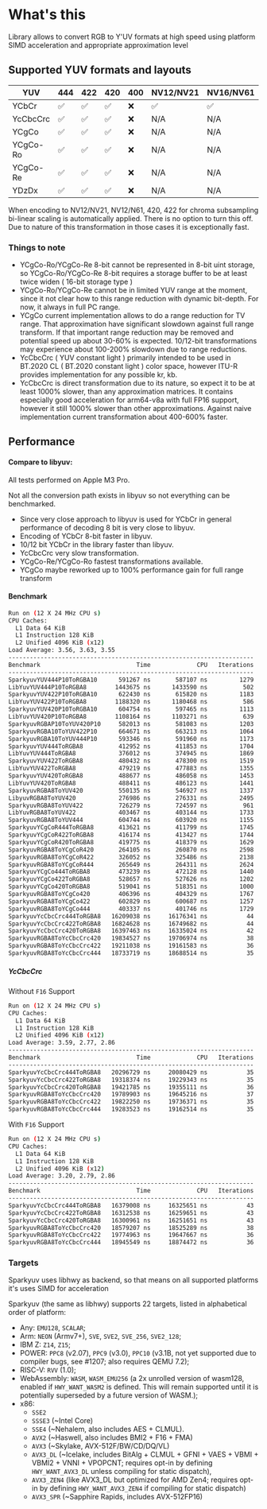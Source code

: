 # What's this

Library allows to convert RGB to Y'UV formats at high speed using platform SIMD acceleration and appropriate approximation level

## Supported YUV formats and layouts

| YUV      | 444 | 422 | 420 | 400 | NV12/NV21 | NV16/NV61 | NV24/NV42 |
|----------|-----|-----|-----|-----|-----------|-----------|-----------|
| YCbCr    | ✅   | ✅   | ✅   | ❌   | ✅         | ✅         | ✅         |
| YcCbcCrc | ✅   | ✅   | ✅   | ❌   | N/A       | N/A       | N/A       |
| YCgCo    | ✅   | ✅   | ✅   | ❌   | N/A       | N/A       | N/A       |
| YCgCo-Ro | ✅   | ✅   | ✅   | ❌   | N/A       | N/A       | N/A       |
| YCgCo-Re | ✅   | ✅   | ✅   | ❌   | N/A       | N/A       | N/A       |
| YDzDx    | ✅   | ✅   | ✅   | ❌   | N/A       | N/A       | N/A       |

When encoding to NV12/NV21, NV12/N61, 420, 422 for chroma subsampling bi-linear scaling is automatically applied. There
is no option to turn this off.
Due to nature of this transformation in those cases it is exceptionally fast.

### Things to note

- YCgCo-Ro/YCgCo-Re 8-bit cannot be represented in 8-bit uint storage, so YCgCo-Ro/YCgCo-Re 8-bit requires a storage buffer to be at least twice widen ( 16-bit storage type )
- YCgCo-Ro/YCgCo-Re cannot be in limited YUV range at the moment, since it not clear how to this range reduction with dynamic bit-depth. For now, it always in full PC range.
- YCgCo current implementation allows to do a range reduction for TV range. That approximation have significant slowdown against full range transform. If that important range reduction may be removed and potential speed up about 30-60% is expected. 10/12-bit transformations may experience about 100-200% slowdown due to range reductions.
- YcCbcCrc ( YUV constant light ) primarily intended to be used in BT.2020 CL ( BT.2020 constant light ) color space, however ITU-R provides implementation for any possible kr, kb.
- YcCbcCrc is direct transformation due to its nature, so expect it to be at least 1000% slower, than any approximation matrices. It contains especially good acceleration for arm64-v8a with full FP16 support, however it still 1000% slower than other approximations. Against naive implementation current transformation about 400-600% faster.

## Performance

#### Compare to libyuv:
All tests performed on Apple M3 Pro.

Not all the conversion path exists in libyuv so not everything can be benchmarked.

- Since very close approach to libyuv is used for YCbCr in general performance of decoding 8 bit is very close to libyuv.
- Encoding of YCbCr 8-bit faster in libyuv.
- 10/12 bit YCbCr in the library faster than libyuv.
- YcCbcCrc very slow transformation.
- YCgCo-Re/YCgCo-Ro fastest transformations available.
- YCgCo maybe reworked up to 100% performance gain for full range transform

#### Benchmark

```bash
Run on (12 X 24 MHz CPU s)
CPU Caches:
  L1 Data 64 KiB
  L1 Instruction 128 KiB
  L2 Unified 4096 KiB (x12)
Load Average: 3.56, 3.63, 3.55
---------------------------------------------------------------------
Benchmark                           Time             CPU   Iterations
---------------------------------------------------------------------
SparkyuvYUV444P10ToRGBA10      591267 ns       587107 ns         1279
LibYuvYUV444P10ToRGBA8        1443675 ns      1433590 ns          502
SparkyuvYUV422P10ToRGBA10      622430 ns       615820 ns         1183
LibYuvYUV422P10ToRGBA8        1188320 ns      1180468 ns          586
SparkyuvYUV420P10ToRGBA10      604754 ns       597465 ns         1113
LibYuvYUV420P10ToRGBA8        1108164 ns      1103271 ns          639
SparkyuvRGBAP10ToYUV420P10     582013 ns       581083 ns         1203
SparkyuvRGBA10ToYUV422P10      664671 ns       663213 ns         1064
SparkyuvRGBA10ToYUV444P10      593346 ns       591960 ns         1173
SparkyuvYUV444ToRGBA8          412952 ns       411853 ns         1704
LibYuvYUV444ToRGBA8            376012 ns       374945 ns         1869
SparkyuvYUV422ToRGBA8          480432 ns       478300 ns         1519
LibYuvYUV422ToRGBA8            479219 ns       477883 ns         1355
SparkyuvYUV420ToRGBA8          488677 ns       486058 ns         1453
LibYuvYUV420ToRGBA8            488411 ns       486123 ns         1441
SparkyuvRGBA8ToYUV420          550135 ns       546927 ns         1337
LibyuvRGBA8ToYUV420            276986 ns       276331 ns         2495
SparkyuvRGBA8ToYUV422          726279 ns       724597 ns          961
LibYuvRGBA8ToYUV422            403467 ns       403144 ns         1733
SparkyuvRGBA8ToYUV444          604744 ns       603920 ns         1155
SparkyuvYCgCoR444ToRGBA8       413621 ns       411799 ns         1745
SparkyuvYCgCoR422ToRGBA8       416174 ns       413427 ns         1744
SparkyuvYCgCoR420ToRGBA8       419775 ns       418379 ns         1629
SparkyuvRGBA8ToYCgCoR420       264105 ns       260870 ns         2598
SparkyuvRGBA8ToYCgCoR422       326052 ns       325486 ns         2138
SparkyuvRGBA8ToYCgCoR444       265649 ns       264311 ns         2624
SparkyuvYCgCo444ToRGBA8        473239 ns       472128 ns         1440
SparkyuvYCgCo422ToRGBA8        528657 ns       527626 ns         1202
SparkyuvYCgCo420ToRGBA8        519041 ns       518351 ns         1000
SparkyuvRGBA8ToYCgCo420        406396 ns       404329 ns         1767
SparkyuvRGBA8ToYCgCo422        602829 ns       600687 ns         1257
SparkyuvRGBA8ToYCgCo444        403337 ns       401746 ns         1729
SparkyuvYcCbcCrc444ToRGBA8   16209038 ns     16176341 ns           44
SparkyuvYcCbcCrc422ToRGBA8   16824628 ns     16749682 ns           44
SparkyuvYcCbcCrc420ToRGBA8   16397463 ns     16335024 ns           42
SparkyuvRGBA8ToYcCbcCrc420   19834527 ns     19706974 ns           38
SparkyuvRGBA8ToYcCbcCrc422   19211038 ns     19161583 ns           36
SparkyuvRGBA8ToYcCbcCrc444   18733719 ns     18688514 ns           35
```

##### YcCbcCrc 

Without `F16` Support

```bash
Run on (12 X 24 MHz CPU s)
CPU Caches:
  L1 Data 64 KiB
  L1 Instruction 128 KiB
  L2 Unified 4096 KiB (x12)
Load Average: 3.59, 2.77, 2.86
---------------------------------------------------------------------
Benchmark                           Time             CPU   Iterations
---------------------------------------------------------------------
SparkyuvYcCbcCrc444ToRGBA8   20296729 ns     20080429 ns           35
SparkyuvYcCbcCrc422ToRGBA8   19318374 ns     19229343 ns           35
SparkyuvYcCbcCrc420ToRGBA8   19421785 ns     19355111 ns           36
SparkyuvRGBA8ToYcCbcCrc420   19789903 ns     19645216 ns           37
SparkyuvRGBA8ToYcCbcCrc422   19822250 ns     19736371 ns           35
SparkyuvRGBA8ToYcCbcCrc444   19283523 ns     19162514 ns           35
```

With `F16` Support

```bash
Run on (12 X 24 MHz CPU s)
CPU Caches:
  L1 Data 64 KiB
  L1 Instruction 128 KiB
  L2 Unified 4096 KiB (x12)
Load Average: 3.20, 2.79, 2.86
---------------------------------------------------------------------
Benchmark                           Time             CPU   Iterations
---------------------------------------------------------------------
SparkyuvYcCbcCrc444ToRGBA8   16379008 ns     16325651 ns           43
SparkyuvYcCbcCrc422ToRGBA8   16312538 ns     16259651 ns           43
SparkyuvYcCbcCrc420ToRGBA8   16300961 ns     16251651 ns           43
SparkyuvRGBA8ToYcCbcCrc420   18579207 ns     18525289 ns           38
SparkyuvRGBA8ToYcCbcCrc422   19774963 ns     19647667 ns           36
SparkyuvRGBA8ToYcCbcCrc444   18945549 ns     18874472 ns           36
```

### Targets

Sparkyuv uses libhwy as backend, so that means on all supported platforms it's uses SIMD for acceleration

Sparkyuv (the same as libhwy) supports 22 targets, listed in alphabetical order of platform:

- Any: `EMU128`, `SCALAR`;
- Arm: `NEON` (Armv7+), `SVE`, `SVE2`, `SVE_256`, `SVE2_128`;
- IBM Z: `Z14`, `Z15`;
- POWER: `PPC8` (v2.07), `PPC9` (v3.0), `PPC10` (v3.1B, not yet supported
  due to compiler bugs, see #1207; also requires QEMU 7.2);
- RISC-V: `RVV` (1.0);
- WebAssembly: `WASM`, `WASM_EMU256` (a 2x unrolled version of wasm128,
  enabled if `HWY_WANT_WASM2` is defined. This will remain supported until it
  is potentially superseded by a future version of WASM.);
- x86:
    - `SSE2`
    - `SSSE3` (~Intel Core)
    - `SSE4` (~Nehalem, also includes AES + CLMUL).
    - `AVX2` (~Haswell, also includes BMI2 + F16 + FMA)
    - `AVX3` (~Skylake, AVX-512F/BW/CD/DQ/VL)
    - `AVX3_DL` (~Icelake, includes BitAlg + CLMUL + GFNI + VAES + VBMI +
      VBMI2 + VNNI + VPOPCNT; requires opt-in by defining `HWY_WANT_AVX3_DL`
      unless compiling for static dispatch),
    - `AVX3_ZEN4` (like AVX3_DL but optimized for AMD Zen4; requires opt-in by
      defining `HWY_WANT_AVX3_ZEN4` if compiling for static dispatch)
    - `AVX3_SPR` (~Sapphire Rapids, includes AVX-512FP16)
